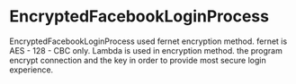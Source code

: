 # EncryptedFacebookLoginProcess
EncryptedFacebookLoginProcess
used fernet encryption method. fernet is AES - 128 - CBC only. Lambda is used in encryption method. the program encrypt connection and the key in order to provide most secure login experience.
